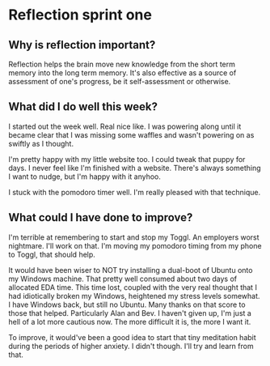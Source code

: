 # Reflection sprint one

## Why is reflection important?
Reflection helps the brain move new knowledge from the short term memory into the long term memory. It's also effective as a source of assessment of one's progress, be it self-assessment or otherwise.

## What did I do well this week?
I started out the week well. Real nice like. I was powering along until it became clear that I was missing some waffles and wasn't powering on as swiftly as I thought.

I'm pretty happy with my little website too. I could tweak that puppy for days. I never feel like I'm finished with a website. There's always something I want to nudge, but I'm happy with it anyhoo.

I stuck with the pomodoro timer well. I'm really pleased with that technique.

## What could I have done to improve?
I'm terrible at remembering to start and stop my Toggl. An employers worst nightmare. I'll work on that. I'm moving my pomodoro timing from my phone to Toggl, that should help.

It would have been wiser to NOT try installing a dual-boot of Ubuntu onto my Windows machine. That pretty well consumed about two days of allocated EDA time. This time lost, coupled with the very real thought that I had idiotically broken my Windows, heightened my stress levels somewhat. I have Windows back, but still no Ubuntu. Many thanks on that score to those that helped. Particularly Alan and Bev. I haven't given up, I'm just a hell of a lot more cautious now. The more difficult it is, the more I want it.

To improve, it would've been a good idea to start that tiny meditation habit during the periods of higher anxiety. I didn't though. I'll try and learn from that.
